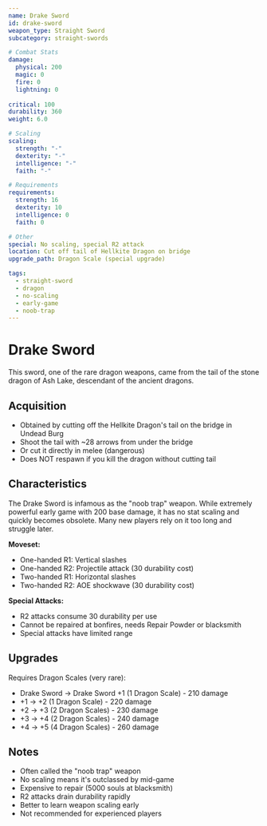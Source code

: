 ```yaml
---
name: Drake Sword
id: drake-sword
weapon_type: Straight Sword
subcategory: straight-swords

# Combat Stats
damage:
  physical: 200
  magic: 0
  fire: 0
  lightning: 0
  
critical: 100
durability: 360
weight: 6.0

# Scaling
scaling:
  strength: "-"
  dexterity: "-"
  intelligence: "-"
  faith: "-"

# Requirements
requirements:
  strength: 16
  dexterity: 10
  intelligence: 0
  faith: 0

# Other
special: No scaling, special R2 attack
location: Cut off tail of Hellkite Dragon on bridge
upgrade_path: Dragon Scale (special upgrade)

tags:
  - straight-sword
  - dragon
  - no-scaling
  - early-game
  - noob-trap
---
```


# Drake Sword

This sword, one of the rare dragon weapons, came from the tail of the stone dragon of Ash Lake, descendant of the ancient dragons.

## Acquisition
- Obtained by cutting off the Hellkite Dragon's tail on the bridge in Undead Burg
- Shoot the tail with ~28 arrows from under the bridge
- Or cut it directly in melee (dangerous)
- Does NOT respawn if you kill the dragon without cutting tail

## Characteristics
The Drake Sword is infamous as the "noob trap" weapon. While extremely powerful early game with 200 base damage, it has no stat scaling and quickly becomes obsolete. Many new players rely on it too long and struggle later.

**Moveset:**
- One-handed R1: Vertical slashes
- One-handed R2: Projectile attack (30 durability cost)
- Two-handed R1: Horizontal slashes  
- Two-handed R2: AOE shockwave (30 durability cost)

**Special Attacks:**
- R2 attacks consume 30 durability per use
- Cannot be repaired at bonfires, needs Repair Powder or blacksmith
- Special attacks have limited range

## Upgrades
Requires Dragon Scales (very rare):
- Drake Sword → Drake Sword +1 (1 Dragon Scale) - 210 damage
- +1 → +2 (1 Dragon Scale) - 220 damage
- +2 → +3 (2 Dragon Scales) - 230 damage
- +3 → +4 (2 Dragon Scales) - 240 damage
- +4 → +5 (4 Dragon Scales) - 260 damage

## Notes
- Often called the "noob trap" weapon
- No scaling means it's outclassed by mid-game
- Expensive to repair (5000 souls at blacksmith)
- R2 attacks drain durability rapidly
- Better to learn weapon scaling early
- Not recommended for experienced players
